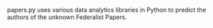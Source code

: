 papers.py uses various data analytics libraries in Python to predict the authors of the unknown
Federalist Papers. 
